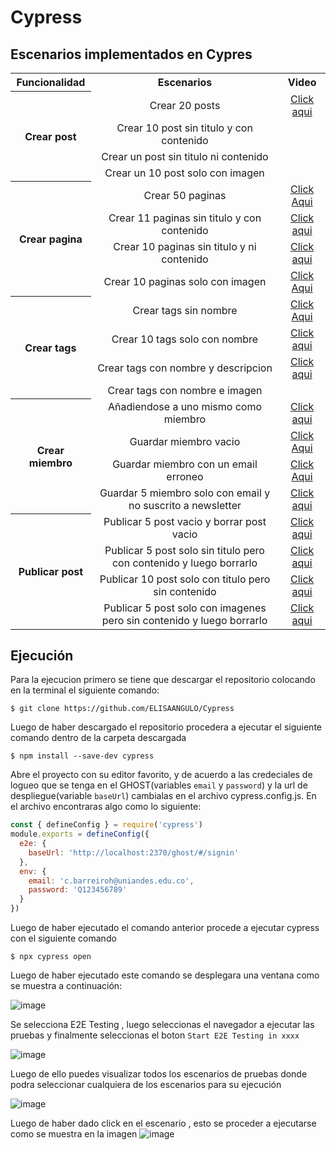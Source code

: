 # Cypress

## Escenarios implementados en Cypres

<table align="center">
<tr align="center">
<th><center>Funcionalidad</center></th>
<th><center>Escenarios</center></th>
<th><center>Video</center></th>
</tr>
<tr align="center">
<th rowspan="4"><center> Crear post</center></th>
<td>Crear 20 posts</td>
<td>
<a href="https://uniandes-my.sharepoint.com/:v:/g/personal/c_barreiroh_uniandes_edu_co/EUdge-Ts4olHhSIDvDrNWFgBtxibsoBqz5xgzXzimZvEeg?e=q4kvVL">Click aqui</a>
</td>
</tr>
<tr align="center">
<td>Crear 10 post sin titulo y con contenido</td>
<td></td>
</tr>
<tr align="center">
<td>Crear un post sin titulo ni contenido</td>
<td></td>
</tr>
<tr align="center">
<td>Crear un 10 post solo con imagen</td>
<td></td>
</tr>
<tr align="center">
<th rowspan="4"><center>Crear pagina</center></th>
<td>Crear 50 paginas </td>
<td><a href="https://drive.google.com/file/d/16lzykz2EhvabWK4aOSa36N7acr5RqDSl/view?usp=sharing">Click Aqui</td>
</tr>
<tr align="center">
<td>Crear 11 paginas sin titulo y con contenido</td>
<td>
<a href="https://uniandes-my.sharepoint.com/:v:/g/personal/c_barreiroh_uniandes_edu_co/ERym9C_8artEgsunszRz5moBsFwctoFPqBLDC2iDNuGJ2w?e=AcP7rz">Click aqui</a>
</td>
</tr>
<tr align="center">
<td>Crear 10 paginas sin titulo y ni contenido</td>
<td><a href="https://uniandes-my.sharepoint.com/:v:/g/personal/c_barreiroh_uniandes_edu_co/EXYnoS1tF6FKgsGljrVwQOQBU6oyaZGHvZk0aNPDK_bwPg?e=fVPhc9">Click aqui</a></td>
</tr>
<tr align="center">
<td>Crear 10 paginas solo con imagen</td>
<td>
<a href="https://uniandes-my.sharepoint.com/:v:/g/personal/c_barreiroh_uniandes_edu_co/ERFYG1LydFRCreb3Z22S7D0B6r_a8noIWH83NIELQueAgw?e=1zLra2">Click Aqui</a>
</td>
</tr>
<tr align="center">
<th rowspan="4"><center> Crear tags</center></th>
<td>Crear tags sin nombre</td>
<td>
<a href="https://uniandes-my.sharepoint.com/:v:/g/personal/c_barreiroh_uniandes_edu_co/EaGQ-4euTxpLhqIuyoGBlF8BQSW1An8dGnBBY5u7JpVQzA?e=nNfGI1">Click Aqui</a>
</td>
</tr>
<tr align="center">
<td>Crear 10 tags solo con nombre</td>
<td>
<a href="https://uniandes-my.sharepoint.com/:v:/g/personal/c_barreiroh_uniandes_edu_co/EVI8bvblPDZJlcA9BhUOyGABgDa4J1B1v0aqhB8fX87jeg?e=RVz1ZF">Click aqui</a>
</td>
</tr>
<tr align="center">
<td>Crear tags con nombre y descripcion</td>
<td>
<a href="https://uniandes-my.sharepoint.com/:v:/g/personal/c_barreiroh_uniandes_edu_co/EQn5MOGAOFhAh_Z7e0ZAyrUBgsmUngdpVkeQw9mCjRtgIw?e=QrWXRg">Click aqui</a>
</td>
</tr>
<tr align="center">
<td>Crear tags con nombre e imagen</td>
<td></td>
</tr>
<tr align="center">
<th rowspan="4"><center> Crear miembro</center></th>
<td>Añadiendose a uno mismo como miembro</td>
<td>
<a href="https://uniandes-my.sharepoint.com/:v:/g/personal/c_barreiroh_uniandes_edu_co/EYmk8IMokzhGpCqEly6bB3cBIfFopEiaMuc0qjMSCMB3tQ?e=Obmrhl">Click aqui</a>
</td>
</tr>
<tr align="center">
<td>Guardar miembro vacio</td>
<td>
<a href="https://uniandes-my.sharepoint.com/:v:/g/personal/c_barreiroh_uniandes_edu_co/ETDX00hSGlBCn-5xmKlQUKgBWKRyADPkKTR-vMNqHDy9NA?e=7SEEkX">Click Aqui</a>
</td>
</tr>
<tr align="center">
<td>Guardar miembro con un email erroneo</td>
<td>
<a href="https://uniandes-my.sharepoint.com/:v:/g/personal/c_barreiroh_uniandes_edu_co/EVc6VYD15DVHjYMbkeiCqfsBC_uUUTbGqvfWcVZc-lhZpw?e=fEBMP8">Click Aqui</a>
</td>
</tr>
<tr align="center">
<td>Guardar 5 miembro solo con email y no suscrito a newsletter</td>
<td>
<a href="https://uniandes-my.sharepoint.com/:v:/g/personal/c_barreiroh_uniandes_edu_co/EcBUhMFWlWJJtK-UO-81gk0BsRvBGL-byUYAudo_RjbHlg?e=Fg6nqr">Click aqui</a>
</td>
</tr>
<tr align="center">
<th rowspan="4"><center> Publicar post</center></th>
<td>Publicar 5 post vacio y borrar post vacio</td>
<td>
<a href="https://uniandes-my.sharepoint.com/:v:/g/personal/c_barreiroh_uniandes_edu_co/EZmtGcPOGQRCjhNL8gyfJxMBRdbnmI-Syh-j6GCp1I0MiA?e=IhoXfC">Click aqui</a>
</td>
</tr>
<tr align="center">
<td>Publicar 5 post solo sin titulo pero con contenido y luego borrarlo</td>
<td>
<a href="https://uniandes-my.sharepoint.com/:v:/g/personal/c_barreiroh_uniandes_edu_co/EXJN3qid36xIhreSe5oBffkBhakUpNEf-16O-DWles5Clw?e=d2rSvC">Click aqui</a>
</td>
</tr>
<tr align="center">
<td>Publicar 10 post solo con titulo pero sin contenido</td>
<td>
<a href="https://uniandes-my.sharepoint.com/:v:/g/personal/c_barreiroh_uniandes_edu_co/EeUVaSqtvMtJsM7KN5_YxOoB1vcfGWBOa9uVXPTQib2yxA?e=2Wcc7G">Click aqui</a>
</td>
</tr>
<tr align="center">
<td>Publicar 5 post solo con imagenes pero sin contenido y luego borrarlo</td>
<td>
<a href="https://uniandes-my.sharepoint.com/:v:/g/personal/c_barreiroh_uniandes_edu_co/ETuQwvwCa1pBh5Va4h64g2cB44zf5jedPga3fIPdDbqxTQ?e=yuhcnG">Click aqui</a>
</td>
</tr>
</table>

## Ejecución

Para la ejecucion primero se tiene que descargar el repositorio colocando en la terminal el siguiente comando:

```shell
$ git clone https://github.com/ELISAANGULO/Cypress
```
Luego de haber descargado el repositorio procedera a ejecutar el siguiente comando dentro de la carpeta descargada

```shell
$ npm install --save-dev cypress
```

Abre el proyecto con su editor favorito, y de acuerdo a las credeciales de logueo que se tenga en el GHOST(variables ```email``` y ```password```) y la url de despliegue(variable ```baseUrl```) cambialas en el archivo cypress.config.js.
En el archivo encontraras algo como lo siguiente:

```javascript
const { defineConfig } = require('cypress')
module.exports = defineConfig({
  e2e: {
    baseUrl: 'http://localhost:2370/ghost/#/signin'
  },
  env: {
    email: 'c.barreiroh@uniandes.edu.co',
    password: 'Q123456789'
  }
})
```


Luego de haber ejecutado el comando anterior procede a ejecutar cypress con el siguiente comando

```shell
$ npx cypress open
```

Luego de haber ejecutado este comando se desplegara una ventana como se muestra a continuación:

![image](https://user-images.githubusercontent.com/111206402/201262734-c9471dee-94d6-46d2-8b24-5f52cb09c6b4.png)

Se selecciona  E2E Testing , luego seleccionas el navegador a ejecutar las pruebas y finalmente seleccionas el boton ```Start E2E Testing in xxxx```

![image](https://user-images.githubusercontent.com/111206402/201262973-1d10e796-ec91-43d4-a139-892a5a396325.png)

Luego de ello puedes visualizar todos los escenarios de pruebas donde podra seleccionar cualquiera de los escenarios para su ejecución

![image](https://user-images.githubusercontent.com/111206402/201263210-1159d642-66b1-4d92-bfc6-27a09d30b958.png)

Luego de haber dado click en el escenario , esto se proceder a ejecutarse como se muestra en la imagen
![image](https://user-images.githubusercontent.com/111206402/201263347-48047d55-5b68-485c-a140-9f33dda41e77.png)
